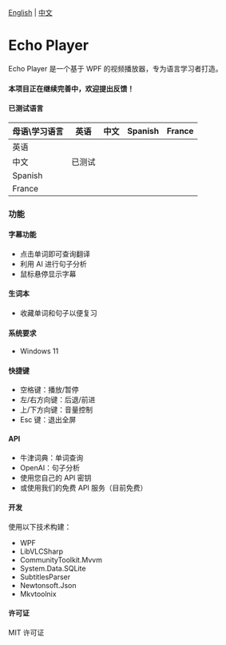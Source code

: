 [English](README.md) | [中文](README.zh.md) 

# Echo Player

Echo Player 是一个基于 WPF 的视频播放器，专为语言学习者打造。

#### 本项目正在继续完善中，欢迎提出反馈！

#### 已测试语言
| 母语\学习语言  | 英语       | 中文       | Spanish |France |
|:---------|------------|------------|------------|------------|
| 英语       |            |            |            |             |
| 中文       | 已测试     |            |          |             |
| Spanish   |        |            |             |             |
| France   |        |            |             |             |


### 功能
#### 字幕功能
- 点击单词即可查询翻译
- 利用 AI 进行句子分析
- 鼠标悬停显示字幕

#### 生词本
- 收藏单词和句子以便复习

#### 系统要求
- Windows 11

#### 快捷键
- 空格键：播放/暂停
- 左/右方向键：后退/前进
- 上/下方向键：音量控制
- Esc 键：退出全屏

#### API
- 牛津词典：单词查询
- OpenAI：句子分析
- 使用您自己的 API 密钥
- 或使用我们的免费 API 服务（目前免费）

#### 开发
使用以下技术构建：
- WPF  
- LibVLCSharp  
- CommunityToolkit.Mvvm  
- System.Data.SQLite  
- SubtitlesParser  
- Newtonsoft.Json  
- Mkvtoolnix  

#### 许可证
MIT 许可证
